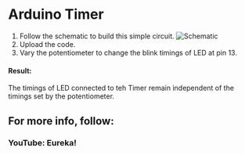 # Arduino Timer
 
1. Follow the schematic to build this simple circuit.
![Schematic](https://user-images.githubusercontent.com/58957241/88169269-62bd5980-cc39-11ea-8510-0c348b445738.JPG)
2. Upload the code.
3. Vary the potentiometer to change the blink timings of LED at pin 13.

#### Result: 
The timings of LED connected to teh Timer remain independent of the timings set by the potentiometer.

## For more info, follow:
### YouTube: Eureka!
